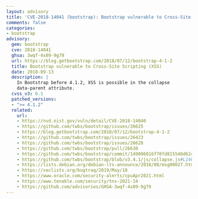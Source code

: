 ```yaml
---
layout: advisory
title: 'CVE-2018-14041 (bootstrap): Bootstrap vulnerable to Cross-Site Scripting (XSS)'
comments: false
categories:
- bootstrap
advisory:
  gem: bootstrap
  cve: 2018-14041
  ghsa: 3wqf-4x89-9g79
  url: https://blog.getbootstrap.com/2018/07/12/bootstrap-4-1-2
  title: Bootstrap vulnerable to Cross-Site Scripting (XSS)
  date: 2018-09-13
  description: |
    In Bootstrap before 4.1.2, XSS is possible in the collapse
    data-parent attribute.
  cvss_v3: 6.1
  patched_versions:
  - ">= 4.1.2"
  related:
    url:
    - https://nvd.nist.gov/vuln/detail/CVE-2018-14040
    - https://github.com/twbs/bootstrap/issues/26625
    - https://blog.getbootstrap.com/2018/07/12/bootstrap-4-1-2
    - https://github.com/twbs/bootstrap/issues/26423
    - https://github.com/twbs/bootstrap/issues/26628
    - https://github.com/twbs/bootstrap/pull/26630
    - https://github.com/twbs/bootstrap/commit/149096016f70fd815540d62c0989fd99cdc809e0
    - https://github.com/twbs/bootstrap/blob/v3.4.1/js/collapse.js#L140
    - https://lists.debian.org/debian-lts-announce/2018/08/msg00027.html
    - https://seclists.org/bugtraq/2019/May/18
    - https://www.oracle.com/security-alerts/cpuApr2021.html
    - https://www.tenable.com/security/tns-2021-14
    - https://github.com/advisories/GHSA-3wqf-4x89-9g79
---
```

